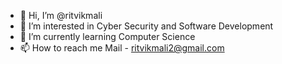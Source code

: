 - 👋 Hi, I’m @ritvikmali
- 👀 I’m interested in Cyber Security and Software Development
- 🌱 I’m currently learning Computer Science
- 📫 How to reach me Mail - ritvikmali2@gmail.com

<!---
ritvikmali/ritvikmali is a ✨ special ✨ repository because its `README.md` (this file) appears on your GitHub profile.
You can click the Preview link to take a look at your changes.
--->
